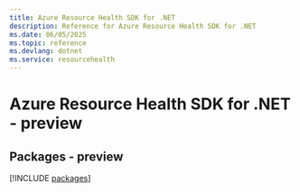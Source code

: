 ```yaml
---
title: Azure Resource Health SDK for .NET
description: Reference for Azure Resource Health SDK for .NET
ms.date: 06/05/2025
ms.topic: reference
ms.devlang: dotnet
ms.service: resourcehealth
---
```

# Azure Resource Health SDK for .NET - preview
## Packages - preview
[!INCLUDE [packages](resource-health-index.md)]